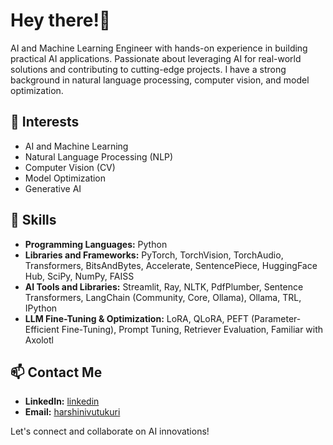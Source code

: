 # Hey there!👋

AI and Machine Learning Engineer with hands-on experience in building practical AI applications. Passionate about leveraging AI for real-world solutions and contributing to cutting-edge projects. I have a strong background in natural language processing, computer vision, and model optimization.

## 🔎 Interests

- AI and Machine Learning
- Natural Language Processing (NLP)
- Computer Vision (CV)
- Model Optimization
- Generative AI

## 🚀 Skills

- **Programming Languages:** Python
- **Libraries and Frameworks:** PyTorch, TorchVision, TorchAudio, Transformers, BitsAndBytes, Accelerate, SentencePiece, HuggingFace Hub, SciPy, NumPy, FAISS
- **AI Tools and Libraries:** Streamlit, Ray, NLTK, PdfPlumber, Sentence Transformers, LangChain (Community, Core, Ollama), Ollama, TRL, IPython
- **LLM Fine-Tuning & Optimization:** LoRA, QLoRA, PEFT (Parameter-Efficient Fine-Tuning), Prompt Tuning, Retriever Evaluation, Familiar with Axolotl

## 📫 Contact Me

- **LinkedIn:** [linkedin](https://www.linkedin.com/in/harshini1v/)
- **Email:** [harshinivutukuri](https://www.linkedin.com/in/harshini1v/)

Let's connect and collaborate on AI innovations!
